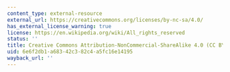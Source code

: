 ```yaml
---
content_type: external-resource
external_url: https://creativecommons.org/licenses/by-nc-sa/4.0/
has_external_license_warning: true
license: https://en.wikipedia.org/wiki/All_rights_reserved
status: ''
title: Creative Commons Attribution-NonCommercial-ShareAlike 4.0 (CC BY-NC-SA) International
uid: 6e6f2db1-a683-42c3-82c4-a5fc16e14195
wayback_url: ''
---
```

